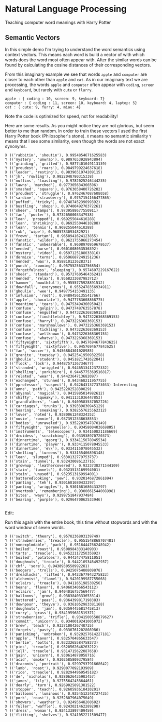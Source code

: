 # Natural Language Processing
Teaching computer word meanings with Harry Potter

## Semantic Vectors 

In this simple demo I'm trying to understand the word semantics using context vectors.
This means each word is build a vector of with which words does the word most often appear with.
After the similar words can be found by calculating the cosine distances of their corresponding vectors.

From this imaginary example we see that words `apple` and `computer` are closer to each other than `apple` and `cat`.
As in our imaginary text we are processing, the words `apple` and `computer` often appear with `coding`, `screen` and `keyboard`,
but rarely with `cute` or `flurry`. 

```
apple : { coding : 10, screen: 9, keyboard: 7}
computer : { coding : 11, screen: 10, keyboard: 4, laptop: 5}
cat : { cute: 9, furry: 4, miau: 4}
```

Note the code is optimized for speed, not for readability!

Here are some results. As you might notice they are not glorious, but seem better to me than random.
In order to train these vectors I used the first Harry Potter book (Philosopher's stone). `X` means no semantic similarity `Y` means that I see some similarity, even though the words are not exact synonyms.

```
X ((‘rabbitin', 'shoutin'), 0.9954854671625583)
Y ((‘mystery', 'unwrap'), 0.9897653928943894)
Y ((‘grinding', 'gritted'), 0.9877401049113139)
Y ((‘proudest', 'roars'), 0.9849799224637618)
X ((‘leader', 'resting'), 0.9839651974209115)
Y ((‘jk', 'rowling'), 0.9822048780315338)
Y ((‘muffins', 'toasting'), 0.9782025246444235)
X ((‘lawns', 'marched'), 0.977305634366506)
X ((‘smashed', 'square'), 0.9763058400726282)
X ((‘proudest', 'struggle'), 0.9762467087608058)
Y ((‘sardine', 'strawberry'), 0.9757154166477865)
X ((‘puffed', 'tricky'), 0.9748745239699392)
X ((‘bustling', 'shops'), 0.9740049270372261)
X ((‘sheer', 'stamps'), 0.9739588677550911)
Y ((‘fan', 'poster'), 0.9732650003347938)
X ((‘lean', 'propped'), 0.969255044610288)
Y ((‘lean', 'shrinking'), 0.969255044610288)
X ((‘lean', 'tennis'), 0.969255044610288)
Y ((‘rub', 'wipe'), 0.9685783093482921)
X ((‘frown', 'tartan'), 0.9658941624123855)
X ((‘fanatic', 'wilder'), 0.9621755066273454)
X ((‘fanatic', 'unbearable'), 0.9608970959678637)
Y ((‘mended', 'nurse'), 0.9601008053536392)
X ((‘mystery', 'video'), 0.9597125188033816)
X ((‘dormice', 'terms'), 0.9596687249151236)
Y ((‘mended', 'wax'), 0.958810123628371)
X ((‘punch', 'zooming'), 0.9575525633756854)
X ((‘forgetfulness', 'sleeping'), 0.9574607229167622)
X ((‘sheer', 'standard'), 0.9572760546436241)
X ((‘mended', 'relax'), 0.9568233087983712)
X ((‘hammer', 'mouthful'), 0.9555775928891512)
X ((‘downfall', 'everyones'), 0.9552478356934911)
X ((‘ghoulie', 'wee'), 0.9497754153491135)
X ((‘infusion', 'root'), 0.9489456135541766)
Y ((‘apple', 'chocolate'), 0.9477783608868775)
X ((‘meantime', 'tears'), 0.9475349436695042)
X ((‘confuse', 'gulpin'), 0.9473748763557878)
X ((‘confuse', 'engulfed'), 0.9473226368369153)
X ((‘confuse', 'finchfletchley'), 0.9473226368369153)
X ((‘confuse', 'harryl'), 0.9473226368369153)
X ((‘confuse', 'marshmallows'), 0.9473226368369153)
X ((‘confuse', 'tickling'), 0.9473226368369153)
X ((‘confuse', 'wellknown'), 0.9473226368369153)
X ((‘confuse', 'whatve'), 0.9473226368369153)
Y ((‘fiftyeight', 'sixtyfifth'), 0.9457694677843625)
Y ((‘fiftyeight', 'sixtyfive'), 0.9457694677843625)
Y ((‘fan', 'soccer'), 0.9456884301028985)
X ((‘granite', 'tuesday'), 0.9452541950932258)
X ((‘ghoulie', 'student'), 0.9451821742622841)
X ((‘flock', 'lock'), 0.9448757136734677)
X ((‘stranded', 'wriggled'), 0.9446513412372332)
X ((‘shelling', 'yorkshire'), 0.9445775369516817)
X ((‘related', 'wear'), 0.9442364713682097)
X ((‘exchanged', 'stunned'), 0.943468211957755)
Y ((‘pprofessor', 'suspect'), 0.9426431377373033) Interesting
X ((‘anne', 'path'), 0.9425220252830029)
X ((‘abysmal', 'magical'), 0.9415985014982612)
X ((‘shifty', 'squeaky'), 0.9411131036447853)
X ((‘grandfathers', 'sank'), 0.9409583537052726)
Y ((‘carriages', 'trunks'), 0.939339830945129)
Y ((‘hearing', 'sneaking'), 0.9382557625562312)
X ((‘lover', 'noted'), 0.9380061248324352)
X ((‘nosie', 'ronnie'), 0.9373912338638553)
X ((‘bodies', 'unraveled'), 0.9352203547870149)
X ((‘fiftyeight', 'perenelle'), 0.9345800403669805)
Y ((‘instruments', 'telescopes'), 0.934160821186669)
X ((‘druidess', 'scratching'), 0.933938970720373)
X ((‘dinnertime', 'georg'), 0.9334115078045534)
X ((‘dinnertime', 'player'), 0.9334115078045533)
X ((‘dinnertime', 'e\\'), 0.9334115078045532)
X ((‘shelling', 'tureens'), 0.933155406898148)
Y ((‘lean', 'slumped'), 0.9330132779753737)
X ((‘stain', 'tunnel'), 0.932430086123716)
X ((‘grownup', 'leathercovered'), 0.9323738271544109)
X ((‘stain', 'tunnels'), 0.9323513169994001)
X ((‘stain', 'unused'), 0.9323513169994001)
X ((‘batteredlooking', 'yew'), 0.9320146872861094)
X ((‘panting', 'teh'), 0.9301681680433297)
X ((‘panting', 'wriggles'), 0.9301681680433297)
X ((‘overtook', 'remembering'), 0.9300661544008998)
X ((‘bites', 'ways'), 0.9299751847937484)
X ((‘bearing', 'purple'), 0.9296470062533946)


```

Edit:

Run this again with the entire book, this time without stopwords and with the word window of seven words.
```
X (('switch', 'theory'), 0.9578236803139749)
Y (('strawberries', 'treacle'), 0.9551548868707481)
X (('nonexplodable', 'pack'), 0.9516444766248942)
Y (('boiled', 'roast'), 0.9508984333140903)
Y (('tarts', 'treacle'), 0.9452211725035092)
Y (('boiled', 'potatoes'), 0.944347475811051)
Y (('doughnuts', 'treacle'), 0.9442109346492937)
X (('chf', 'sore'), 0.9438930558992281)
Y (('boogers', 'trolls'), 0.9425075480809878)
X (('dreadlocks', 'lifted'), 0.9423677943275823)
Y (('alchemist', 'flamel'), 0.9420199987755068)
Y (('eclairs', 'treacle'), 0.941165198530256)
Y (('beans', 'flavor'), 0.9406034066543112)
Y (('eclairs', 'jam'), 0.9404016757569477)
X (('balloons', 'grow'), 0.9383840333653314)
Y (('buttered', 'peas'), 0.9364399817198383)
X (('downpour', 'theyve'), 0.9361052983381168)
Y (('doughnuts', 'jam'), 0.9359445681745813)
X (('curry', 'grass'), 0.9341959681519371)
X (('strawberries', 'trifle'), 0.9341500558879627)
X (('commit', 'unicorn'), 0.9340019241005072)
X (('brew', 'teach'), 0.9337100426740735)
X (('forgets', 'pasty'), 0.9330761202808986)
X (('panicking', 'unbroken'), 0.9329257614227181)
Y (('apple', 'flavor'), 0.9325704865633547)
Y (('bertie', 'botts'), 0.9323265584758273)
Y (('pies', 'treacle'), 0.9320562646263212)
Y (('jell', 'treacle'), 0.9314715622087658)
X (('gain', 'unicorn'), 0.930614878058716)
Y (('acid', 'smoke'), 0.9302585809379584)
X (('draconis', 'portrait'), 0.9299793791668642)
Y (('lamb', 'roast'), 0.9290077092193909)
Y (('rice', 'treacle'), 0.9282944969545182)
X (('de', 'nicholas'), 0.9280626435903457)
Y (('james', 'lily'), 0.9275564243864461)
X (('dearly', 'turn'), 0.9269025891381522)
X (('stopper', 'teach'), 0.9260593618420201)
X (('balloons', 'luminous'), 0.9254512348727435)
Y (('pork', 'roast'), 0.9252807964075049)
Y (('showers', 'weather'), 0.92495648260602)
X (('fuller', 'waffle'), 0.9243021462289298)
Y (('dress', 'woman'), 0.924133897409459)
X (('flitting', 'shelves'), 0.9241052211509477)

```
